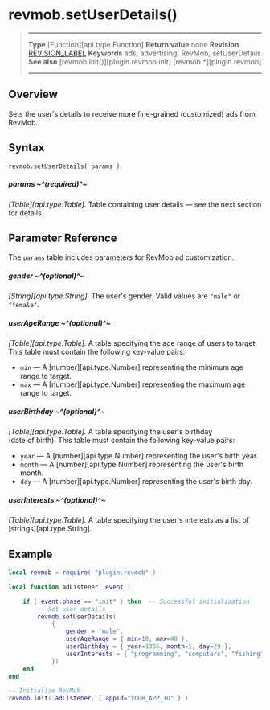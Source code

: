 # revmob.setUserDetails()

> --------------------- ------------------------------------------------------------------------------------------
> __Type__              [Function][api.type.Function]
> __Return value__      none
> __Revision__          [REVISION_LABEL](REVISION_URL)
> __Keywords__          ads, advertising, RevMob, setUserDetails
> __See also__          [revmob.init()][plugin.revmob.init]
>						[revmob.*][plugin.revmob]
> --------------------- ------------------------------------------------------------------------------------------


## Overview

Sets the user's details to receive more <nobr>fine-grained</nobr> (customized) ads from RevMob.


## Syntax

	revmob.setUserDetails( params )


##### params ~^(required)^~
_[Table][api.type.Table]._ Table containing user details &mdash; see the next section for details.


## Parameter Reference

The `params` table includes parameters for RevMob ad customization.

##### gender ~^(optional)^~
_[String][api.type.String]._ The user's gender. Valid values are `"male"` or `"female"`.

##### userAgeRange ~^(optional)^~
_[Table][api.type.Table]._ A table specifying the age range of users to target. This table must contain the following <nobr>key-value</nobr> pairs:

* `min` &mdash; A [number][api.type.Number] representing the minimum age range to target.
* `max` &mdash; A [number][api.type.Number] representing the maximum age range to target.

##### userBirthday ~^(optional)^~
_[Table][api.type.Table]._ A table specifying the user's birthday (date&nbsp;of&nbsp;birth). This table must contain the following <nobr>key-value</nobr> pairs:

* `year` &mdash; A [number][api.type.Number] representing the user's birth year.
* `month` &mdash; A [number][api.type.Number] representing the user's birth month.
* `day` &mdash; A [number][api.type.Number] representing the user's birth day.

##### userInterests ~^(optional)^~
_[Table][api.type.Table]._ A table specifying the user's interests as a list of [strings][api.type.String].


## Example

``````lua
local revmob = require( "plugin.revmob" )

local function adListener( event )

	if ( event.phase == "init" ) then  -- Successful initialization
		-- Set user details
		revmob.setUserDetails(
			{
				gender = "male",
				userAgeRange = { min=18, max=40 },
				userBirthday = { year=1986, month=1, day=29 },
				userInterests = { "programming", "computers", "fishing", "cars" }
			})
	end
end

-- Initialize RevMob
revmob.init( adListener, { appId="YOUR_APP_ID" } )
``````
